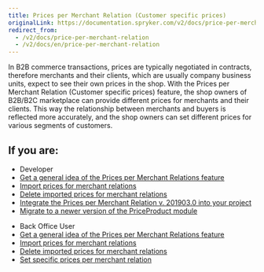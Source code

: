 ```yaml
---
title: Prices per Merchant Relation (Customer specific prices)
originalLink: https://documentation.spryker.com/v2/docs/price-per-merchant-relation
redirect_from:
  - /v2/docs/price-per-merchant-relation
  - /v2/docs/en/price-per-merchant-relation
---
```


In B2B commerce transactions, prices are typically negotiated in contracts, therefore merchants and their clients, which are usually company business units, expect to see their own prices in the shop. With the Prices per Merchant Relation (Customer specific prices) feature, the shop owners of B2B/B2C marketplace can provide different prices for merchants and their clients. This way the relationship between merchants and buyers is reflected more accurately, and the shop owners can set different prices for various segments of customers.

## If you are:

<div class="mr-container">
    <div class="mr-list-container">
        <!-- col1 -->
        <div class="mr-col">
            <ul class="mr-list mr-list-green">
                <li class="mr-title">Developer</li>
                <li><a href="https://documentation.spryker.com/v2/docs/price-per-merchant-relation-feature-overview" class="mr-link">Get a general idea of the Prices per Merchant Relations feature</a></li>
                <li><a href="https://documentation.spryker.com/v2/docs/price-per-merchant-relation-feature-overview" class="mr-link">Import prices for merchant relations</a></li>
                <li><a href="https://documentation.spryker.com/v2/docs/price-per-merchant-relation-feature-overview" class="mr-link">Delete imported prices for merchant relations</a></li>
                <li><a href="https://documentation.spryker.com/v2/docs/merchant-custom-prices-feature-integration-201903" class="mr-link">Integrate the Prices per Merchant Relation v. 201903.0 into your project</a></li>
               <li><a href="https://documentation.spryker.com/v2/docs/mg-priceproduct" class="mr-link">Migrate to a newer version of the PriceProduct module</a></li>
            </ul>
        </div>
        <!-- col2 -->
        <div class="mr-col">
            <ul class="mr-list mr-list-blue">
                <li class="mr-title"> Back Office User</li>
                <li><a href="https://documentation.spryker.com/v2/docs/price-per-merchant-relation-feature-overview" class="mr-link">Get a general idea of the Prices per Merchant Relations feature</a></li>
                <li><a href="https://documentation.spryker.com/v2/docs/price-per-merchant-relation-feature-overview" class="mr-link">Import prices for merchant relations</a></li>
                <li><a href="https://documentation.spryker.com/v2/docs/price-per-merchant-relation-feature-overview" class="mr-link">Delete imported prices for merchant relations</a></li>
                <li><a href="https://documentation.spryker.com/v2/docs/creating-an-abstract-product" class="mr-link">Set specific prices per merchant relation</a></li>
            </ul>
        </div>
    </div>
</div>
